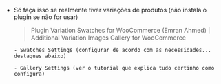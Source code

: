 - Só faça isso se realmente tiver variações de produtos (não instala o plugin se não for usar)
    
    > Plugin Variation Swatches for WooCommerce (Emran Ahmed) | Additional Variation Images Gallery for WooCommerce

      - Swatches Settings (configurar de acordo com as necessidades... destaques abaixo)

      - Gallery Settings (ver o tutorial que explica tudo certinho como configura)